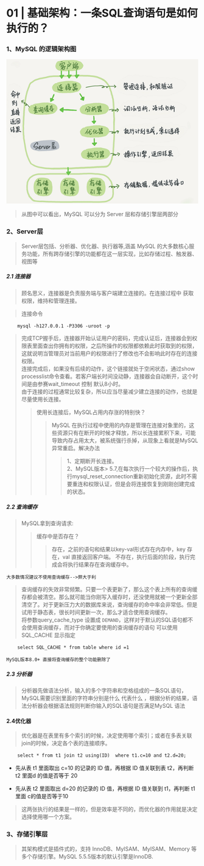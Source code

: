 # 01 | 基础架构：一条SQL查询语句是如何执行的？


### 1、MySQL 的逻辑架构图

![](./1.png)

>从图中可以看出，MySQL 可以分为 Server 层和存储引擎层两部分

### 2、Server层
>Server层包括、分析器、优化器、执行器等,涵盖 MySQL 的大多数核心服务功能，所有跨存储引擎的功能都在这一层实现，比如存储过程、触发器、视图等

##### 2.1 连接器
>顾名思义，连接器是负责服务端与客户端建立连接的。在连接过程中 获取权限，维持和管理连接。

>连接命令
```html
    mysql -h127.0.0.1 -P3306 -uroot -p
```
>完成TCP握手后，连接器开始认证用户的密码，完成认证后，连接器会到权限表里面查出你拥有的权限，之后所操作的权限都依赖此时获取到的权限，这就说明当管理员对当前用户的权限进行了修改也不会影响此时存在的连接权限。  
>连接完成后，如果没有后续的动作，这个链接就处于空闲状态，通过show processlist命令查看。若客户端长时间没动静，连接器会自动断开，这个时间是由参赛wait_timeout 控制 默认8小时。  
>由于连接的过程通常比较复杂，所以应当尽量减少建立连接的动作，也就是尽量使用长连接。
>>使用长连接后，MySQL占用内存涨的特别快？
>>>MySQL 在执行过程中使用的内存是管理在连接对象里的，这些资源只有在断开的时候才释放，所以长连接累积下来，可能导致内存占用太大，被系统强行杀掉，从现象上看就是MySQL异常重启。解决办法
>>>>1、定期断开长连接。  
>>>>2、MySQL版本> 5.7,在每次执行一个较大的操作后，执行mysql_reset_connection重新初始化资源，此时不需要重连和权限认证，但是会将连接恢复到刚刚创建完成的状态。

##### 2.2 查询缓存

>MySQL拿到查询请求:
>>缓存中是否存在？
>>>存在，之前的语句和结果以key-val形式存在内存中，key 存在，val 直接返回客户端。
>>> 不存在，执行后面的阶段，执行完成会将执行结果存在查询缓存中。  

`大多数情况建议不使用查询缓存-->弊大于利`
>查询缓存的失效非常频繁。只要一个表更新了，那么这个表上所有的查询缓存都会被清空。那么就可能当你刚写入缓存时，还没使用就被一个更新全部清空了。对于更新压力大的数据库来说，查询缓存的命中率会非常低。但是试用于静态表，很长时间更新一次，那么才适合使用查询缓存。  
将参数query_cache_type 设置成 `DEMAND`，这样对于默认的SQL语句都不会使用查询缓存，而对于你确定要使用的查询缓存的语句 可以使用 SQL_CACHE 显示指定 
```html
    select SQL_CACHE * from table where id =1
```
`MySQL版本8.0+ 直接将查询缓存的整个功能删除了`

##### 2.3 分析器
>分析器先做语法分析，输入的多个字符串和空格组成的一条SQL语句，MySQL需要识别里面的字符串分别是什么 代表什么 ，根据分析的结果，语法分析器会根据语法规则判断你输入的SQL语句是否满足MySQL 语法

#### 2.4优化器
>优化器是在表里有多个索引的时候，决定使用哪个索引；或者在多表关联join的时候，决定各个表的连接顺序。
```html
    select * from t1 join t2 using(ID)  where t1.c=10 and t2.d=20;
```
* 先从表 t1 里面取出 c=10 的记录的 ID 值，再根据 ID 值关联到表 t2，再判断 t2 里面d 的值是否等于 20

* 先从表 t2 里面取出 d=20 的记录的 ID 值，再根据 ID 值关联到 t1，再判断 t1 里面 c的值是否等于10 

> 这两张执行的结果是一样的，但是效率是不同的，而优化器的作用就是决定选择使用哪一个方案。


### 3、存储引擎层

>其架构模式是插件式的，支持 InnoDB、MyISAM、MyISAM、Memory 等多个存储引擎。MySQL 5.5.5版本的默认引擎是InnoDB.







